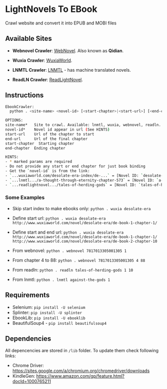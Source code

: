 # LightNovels To EBook

Crawl website and convert it into EPUB and MOBI files

## Available Sites

- **Webnovel Crawler**: [WebNovel](https://www.webnovel.com). Also known as **Qidian**.

- **Wuxia Crawler**: [WuxiaWorld](http://www.wuxiaworld.com/).

- **LNMTL Crawler**: [LNMTL](https://lnmtl.com) - has machine translated novels.

- **ReadLN Crawler**: [ReadLightNovel](https://www.readlightnovel.org/).

## Instructions

```bash
EbookCrawler:
  python . <site-name> <novel-id> [<start-chapter>|<start-url>] [<end-chapter>|<end-url>]

OPTIONS:
site-name*   Site to crawl. Available: lnmtl, wuxia, webnovel, readln.
novel-id*    Novel id appear in url (See HINTS)
start-url    Url of the chapter to start
end-url      Url of the final chapter
start-chapter  Starting chapter
end-chapter  Ending chapter

HINTS:
- * marked params are required
- Do not provide any start or end chapter for just book binding
- Get the `novel-id` is from the link:
- `...wuxiaworld.com/desolate-era-index/de-...` = [Novel ID: `desolate-era`]
- `...lnmtl.../a-thought-through-eternity-chapter-573` = [Novel ID: `a-thought-through-eternity`]
- `...readlightnovel.../tales-of-herding-gods` = [Novel ID: `tales-of-herding-gods`]
```

### Some Examples

- Skip start index to make ebooks only: `python . wuxia desolate-era`
- Define start url: `python . wuxia desolate-era http://www.wuxiaworld.com/novel/desolate-era/de-book-1-chapter-1/`
- Define start and end url: `python . wuxia desolate-era http://www.wuxiaworld.com/novel/desolate-era/de-book-1-chapter-1/ http://www.wuxiaworld.com/novel/desolate-era/de-book-2-chapter-10`

- From webnovel:  `python . webnovel 7817013305001305 1`
- From chapter 4 to 88:  `python . webnovel 7817013305001305 4 88`

- From readln: `python . readln tales-of-herding-gods 1 10`
- From lnmtl: `python . lnmtl against-the-gods 1`

## Requirements

- Selenium: `pip install -U selenium`
- Splinter: `pip install -U splinter`
- EbookLib: `pip install -U ebooklib`
- BeautifulSoup4 - `pip install beautifulsoup4`

<!-- - KindleComicConverter: `pip install -U KindleComicConverter` -->

## Dependencies

All depencencies are stored in `/lib` folder. To update them check following links:

- Chrome Driver: https://sites.google.com/a/chromium.org/chromedriver/downloads
- KindleGen: https://www.amazon.com/gp/feature.html?docId=1000765211

